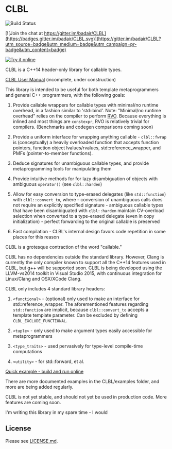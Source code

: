 # CLBL

![Build Status](https://travis-ci.org/badair/CLBL.svg?branch=master)

[![Join the chat at https://gitter.im/badair/CLBL](https://badges.gitter.im/badair/CLBL.svg)](https://gitter.im/badair/CLBL?utm_source=badge&utm_medium=badge&utm_campaign=pr-badge&utm_content=badge)

</a> <a target="_blank" href="http://melpon.org/wandbox/permlink/TlioDiz6yYNxZFnv">![Try it online][badge.wandbox]</a>

CLBL is a C++14 header-only library for callable types. 

[CLBL User Manual][CLBL.Docs] (incomplete, under construction)

This library is intended to be useful for both template metaprogrammers and general C++ programmers, with the following goals:

1. Provide callable wrappers for callable types with minimal/no runtime overhead, in a fashion similar to 'std::bind'. Note: "Minimal/no runtime overhead" relies on the compiler to perform <a href="https://en.wikipedia.org/wiki/Return_value_optimization">RVO</a>. Because everything is inlined and most things are `constexpr`, RVO is relatively trivial for compilers. (Benchmarks and codegen comparisons coming soon)

2. Provide a uniform interface for wrapping anything callable  - `clbl::fwrap` is (conceptually) a heavily overloaded function that accepts function pointers, function object lvalues/rvalues, std::reference_wrapper, and PMFs (pointer-to-member functions).

3. Deduce signatures for unambiguous callable types, and provide metaprogramming tools for manipulating them

4. Provide intuitive methods for for lazy disambiguation of objects with ambiguous `operator()` (see `clbl::harden`)

5. Allow for easy conversion to type-erased delegates (like `std::function`) with `clbl::convert_to`, where
        - conversion of unambiguous calls does not require an explicitly specified signature
        - ambiguous callable types that have been disambiguated with `clbl::harden` maintain CV-overload selection when converted to a
            type-erased delegate (even in copy initialization)
        - perfect forwarding to the original callable is preserved

6. Fast compilation - CLBL's internal design favors code repetition in some places for this reason

CLBL is a grotesque contraction of the word "callable."

CLBL has no dependencies outside the standard library. However, Clang is currently the only compiler known to support all the C++14 features used in CLBL, but g++ will be supported soon. CLBL is being developed using the LLVM-vs2014 toolkit in Visual Studio 2015, with continuous integration for Linux/Clang and OSX/XCode Clang.

CLBL only includes 4 standard library headers:

1. `<functional>` - (optional) only used to make an interface for std::reference_wrapper. The aforementioned features regarding `std::function` are implicit,  because `clbl::convert_to` accepts a template template parameter. Can be excluded by defining `CLBL_EXCLUDE_FUNCTIONAL`.

2. `<tuple>` - only used to make argument types easily accessible for metaprogrammers

3. `<type_traits>` - used pervasively for type-level compile-time computations

4. `<utility>` - for std::forward, et al.

[Quick example - build and run online][example.Wandbox] 

There are more documented examples in the CLBL/examples folder, and more are being added regularly.

CLBL is not yet stable, and should not yet be used in production code. More features are coming soon.

I'm writing this library in my spare time - I would 

## License
Please see [LICENSE.md](LICENSE.md).


<!-- Links -->
[CLBL.Docs]: https://badair.github.io/CLBL/
[badge.Wandbox]: https://img.shields.io/badge/try%20it-online-blue.svg
[example.Wandbox]: http://melpon.org/wandbox/permlink/TlioDiz6yYNxZFnv
